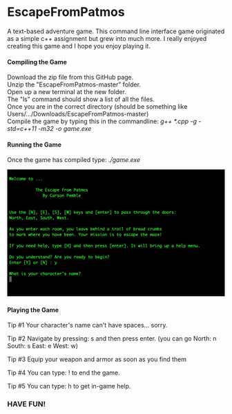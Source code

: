 # EscapeFromPatmos
A text-based adventure game. This command line interface game originated as a simple c++ assignment but grew into much more. I really enjoyed creating this game and I hope you enjoy playing it.


#### Compiling the Game ####
Download the zip file from this GitHub page.
<br />Unzip the "EscapeFromPatmos-master" folder.
<br />Open up a new terminal at the new folder.
<br />The "ls" command should show a list of all the files.
<br />Once you are in the correct directory (should be something like Users/.../Downloads/EscapeFromPatmos-master) 
<br />Compile the game by typing this in the commandline: *g++ \*.cpp -g -std=c++11 -m32 -o game.exe*


#### Running the Game ####
Once the game has compiled type: *./game.exe*


![](game_screenshot.png)


#### Playing the Game ####
Tip #1 Your character's name can't have spaces... sorry.

Tip #2 Navigate by pressing: s
        and then press enter.
        (you can go North: n
                    South: s
                    East: e
                    West: w)

Tip #3 Equip your weapon and armor as soon as you find them

Tip #4 You can type: !
        to end the game.

Tip #5 You can type: h
        to get in-game help.


### HAVE FUN! ###

